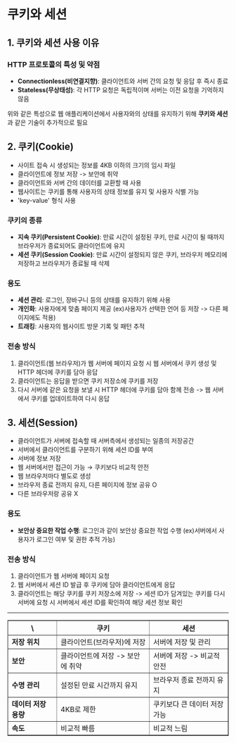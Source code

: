 # 쿠키와 세션

## 1. 쿠키와 세션 사용 이유
### HTTP 프로토콜의 특성 및 약점
- **Connectionless(비연결지향)**: 클라이언트와 서버 간의 요청 및 응답 후 즉시 종료
- **Stateless(무상태성)**: 각 HTTP 요청은 독립적이며 서버는 이전 요청을 기억하지 않음
 
위와 같은 특성으로 웹 애플리케이션에서 사용자와의 상태를 유지하기 위해 **쿠키와 세션**과 같은 기술이 추가적으로 필요

## 2. 쿠키(Cookie)
- 사이트 접속 시 생성되는 정보를 4KB 이하의 크기의 임시 파일
- 클라이언트에 정보 저장 -> 보안에 취약
- 클라이언트와 서버 간의 데이터를 교환할 때 사용
- 웹사이트는 쿠키를 통해 사용자의 상태 정보를 유지 및 사용자 식별 가능
- 'key-value' 형식 사용

### 쿠키의 종류
- **지속 쿠키(Persistent Cookie)**: 만료 시간이 설정된 쿠키, 만료 시간이 될 때까지 브라우저가 종료되어도 클라이언트에 유지
- **세션 쿠키(Session Cookie)**: 만료 시간이 설정되지 않은 쿠키, 브라우저 메모리에 저장하고 브라우저가 종료될 때 삭제

### 용도
- **세션 관리**: 로그인, 장바구니 등의 상태를 유지하기 위해 사용
- **개인화**: 사용자에게 맞춤 페이지 제공 (ex)사용자가 선택한 언어 등 저장 -> 다른 페이지에도 적용)
- **트래킹**: 사용자의 웹사이트 방문 기록 및 패턴 추적

### 전송 방식
1. 클라이언트(웹 브라우저)가 웹 서버에 페이지 요청 시 웹 서버에서 쿠키 생성 및 HTTP 헤더에 쿠키를 담아 응답
2. 클라이언트는 응답을 받으면 쿠키 저장소에 쿠키를 저장
3. 다시 서버에 같은 요청을 보낼 시 HTTP 헤더에 쿠키를 담아 함께 전송 -> 웹 서버에서 쿠키를 업데이트하여 다시 응답
   

## 3. 세션(Session)
- 클라이언트가 서버에 접속할 때 서버측에서 생성되는 일종의 저장공간 
- 서버에서 클라이언트를 구분하기 위해 세션 ID를 부여
- 서버에 정보 저장
- 웹 서버에서만 접근이 가능 → 쿠키보다 비교적 안전
- 웹 브라우저마다 별도로 생성
- 브라우저 종료 전까지 유지, 다른 페이지에 정보 공유 O
- 다른 브라우저랑 공유 X

### 용도
- **보안상 중요한 작업 수행**: 로그인과 같이 보안상 중요한 작업 수행 (ex)서버에서 사용자가 로그인 여부 및 권한 추적 가능)

### **전송 방식**
1. 클라이언트가 웹 서버에 페이지 요청
2. 웹 서버에서 세션 ID 발급 후 쿠키에 담아 클라이언트에게 응답
3. 클라이언트는 해당 쿠키를 쿠키 저장소에 저장 -> 세션 ID가 담겨있는 쿠키를 다시 서버에 요청 시 서버에서 세션 ID를 확인하여 해당 세션 정보 확인
  
---
<table border="1" cellpadding="10" cellspacing="0">
    <thead>
        <tr>
            <th>\</th>
            <th>쿠키</th>
            <th>세션</th>
        </tr>
    </thead>
    <tbody>
        <tr>
            <td><strong>저장 위치</strong></td>
            <td>클라이언트(브라우저)에 저장</td>
            <td>서버에 저장 및 관리</td>
        </tr>
        <tr>
            <td><strong>보안</strong></td>
            <td>클라이언트에 저장 -> 보안에 취약</td>
            <td>서버에 저장 -> 비교적 안전</td>
        </tr>
        <tr>
            <td><strong>수명 관리</strong></td>
            <td>설정된 만료 시간까지 유지</td>
            <td>브라우저 종료 전까지 유지</td>
        </tr>
        <tr>
            <td><strong>데이터 저장 용량</strong></td>
            <td>4KB로 제한</td>
            <td>쿠키보다 큰 데이터 저장 가능</td>
        </tr>
        <tr>
            <td><strong>속도</strong></td>
            <td>비교적 빠름</td>
            <td>비교적 느림</td>
        </tr>
    </tbody>
</table>
